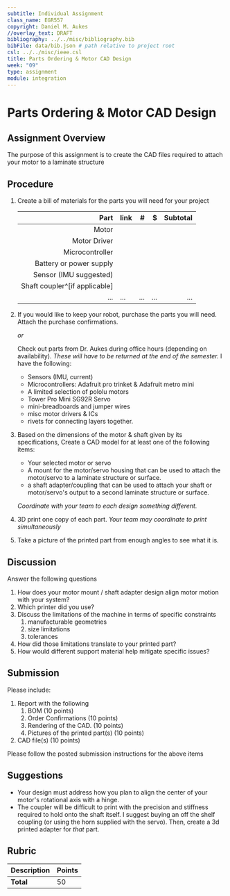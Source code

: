 ```yaml
---
subtitle: Individual Assignment
class_name: EGR557
copyright: Daniel M. Aukes
//overlay_text: DRAFT
bibliography: ../../misc/bibliography.bib
bibFile: data/bib.json # path relative to project root
csl: ../../misc/ieee.csl
title: Parts Ordering & Motor CAD Design
week: "09"
type: assignment
module: integration
---
```

# Parts Ordering & Motor CAD Design

## Assignment Overview

The purpose of this assignment is to create the CAD files required to attach your motor to a laminate structure

<!--    _or_

Create a [purchase request](https://docs.google.com/spreadsheets/d/1XGABflngDm9pnT4Y2ZsaNEj7gaVFpzJx-ElOVa_qQKc/edit?usp=sharing) for the motors you would like to order.
-->    

## Procedure

1. Create a bill of materials for the parts you will need for your project

    |                          Part | link |   # |   $ | Subtotal |
    |------------------------------:|:-----|----:|----:|---------:|
    |                         Motor |      |     |     |          |
    |                  Motor Driver |      |     |     |          |
    |               Microcontroller |      |     |     |          |
    |       Battery or power supply |      |     |     |          |
    |        Sensor (IMU suggested) |      |     |     |          |
    | Shaft coupler^[if applicable] |      |     |     |          |
    |                           ... | ...  | ... | ... |      ... |

1. If you would like to keep your robot, purchase the parts you will need.  Attach the purchase confirmations.

    _or_
    
    Check out parts from Dr. Aukes during office hours  (depending on availability).  _These will have to be returned at the end of the semester._  I have the following:
    
    * Sensors (IMU, current)
    * Microcontrollers: Adafruit pro trinket & Adafruit metro mini
    * A limited selection of pololu motors
    * Tower Pro Mini SG92R Servo    
    * mini-breadboards and jumper wires
    * misc motor drivers & ICs
    * rivets for connecting layers together.

1. Based on the dimensions of the motor & shaft given by its specifications, Create a CAD model for at least one of the following items:
    * Your selected motor or servo
    * A mount for the motor/servo housing that can be used to attach the motor/servo to a laminate structure or surface.
    * a shaft adapter/coupling that can be used to attach your shaft or motor/servo's output to a second laminate structure or surface.  
 
    _Coordinate with your team to each design something different._
    
1. 3D print one copy of each part.  _Your team may coordinate to print simultaneously_
1. Take a picture of the printed part from enough angles to see what it is.
<!--1. Bring to class.-->

## Discussion

Answer the following questions

1. How does your motor mount / shaft adapter design align motor motion with your system?
1. Which printer did you use?
1. Discuss the limitations of the machine in terms of specific constraints
    1. manufacturable geometries
    1. size limitations
    1. tolerances
1. How did those limitations translate to your printed part?
1. How would different support material help mitigate specific issues?

## Submission

Please include:

1. Report with the following
    1. BOM (10 points)
    1. Order Confirmations  (10 points)
    1. Rendering of the CAD. (10 points)
    1. Pictures of the printed part(s) (10 points)
1. CAD file(s) (10 points)

Please follow the posted submission instructions for the above items

## Suggestions

* Your design must address how you plan to align the center of your motor's rotational axis with a hinge.
* The coupler will be difficult to print with the precision and stiffness required to hold onto the shaft itself.  I suggest buying an off the shelf coupling (or using the horn supplied with the servo). Then, create a 3d printed adapter for _that_ part.


## Rubric

| Description | Points |
|:------------|:-------|
| **Total**   | 50     |

<!--
| CAD         |        |
| Pictures    |        |
| Report      |        |
-->